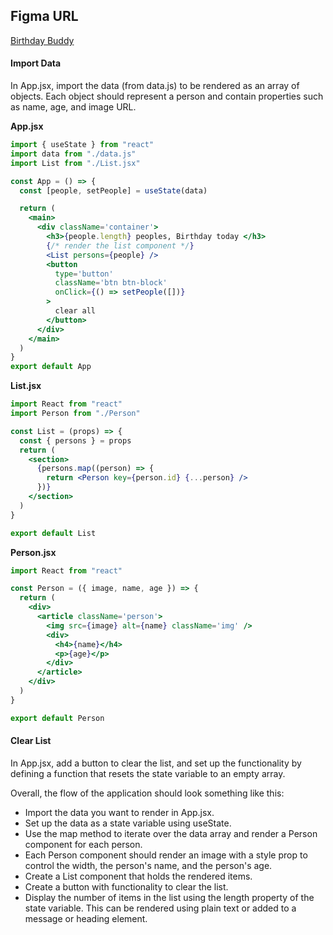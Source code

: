 ## Figma URL

[Birthday Buddy](https://www.figma.com/file/e2vsLe9DMnXZIygNHkwGL1/Birthday-buddy?node-id=0%3A1&t=AGNWdO5QQGOoNCfD-1)

#### Import Data

In App.jsx, import the data (from data.js) to be rendered as an array of objects. Each object should represent a person and contain properties such as name, age, and image URL.

**App.jsx**

```jsx
import { useState } from "react"
import data from "./data.js"
import List from "./List.jsx"

const App = () => {
  const [people, setPeople] = useState(data)

  return (
    <main>
      <div className='container'>
        <h3>{people.length} peoples, Birthday today </h3>
        {/* render the list component */}
        <List persons={people} />
        <button
          type='button'
          className='btn btn-block'
          onClick={() => setPeople([])}
        >
          clear all
        </button>
      </div>
    </main>
  )
}
export default App
```

**List.jsx**

```jsx
import React from "react"
import Person from "./Person"

const List = (props) => {
  const { persons } = props
  return (
    <section>
      {persons.map((person) => {
        return <Person key={person.id} {...person} />
      })}
    </section>
  )
}

export default List
```

**Person.jsx**

```jsx
import React from "react"

const Person = ({ image, name, age }) => {
  return (
    <div>
      <article className='person'>
        <img src={image} alt={name} className='img' />
        <div>
          <h4>{name}</h4>
          <p>{age}</p>
        </div>
      </article>
    </div>
  )
}

export default Person
```

#### Clear List

In App.jsx, add a button to clear the list, and set up the functionality by defining a function that resets the state variable to an empty array.

Overall, the flow of the application should look something like this:

- Import the data you want to render in App.jsx.
- Set up the data as a state variable using useState.
- Use the map method to iterate over the data array and render a Person component for each person.
- Each Person component should render an image with a style prop to control the width, the person's name, and the person's age.
- Create a List component that holds the rendered items.
- Create a button with functionality to clear the list.
- Display the number of items in the list using the length property of the state variable. This can be rendered using plain text or added to a message or heading element.

